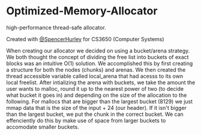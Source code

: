# Optimized-Memory-Allocator
high-performance thread-safe allocator. 


Created with [@SpencerHurley](https://github.com/SpencerHurley) for CS3650 (Computer Systems)



When creating our allocator we decided on using a bucket/arena strategy. We both
thought the concept of dividing the free list into buckets of exact blocks was an
intuitive O(1) solution. We accomplished this by first creating a structure for both
the nodes (chunks) and arenas. We then created the thread accessible variable 
called local_arena that had acesss to its own local freelist. After intializing the 
arena with buckets, we take the amount the user wants to malloc, round it up to
the nearest power of two (to decide what bucket it goes in) and depending on the size
of the allocation to the following. For mallocs that are bigger than the largest bucket
(8129) we just mmap data that is the size of the input + 24 (our header). If it isn't
bigger than the largest bucket, we put the chunk in the correct bucket. We can effenciently
do this by make use of space from larger buckets to accomodate smaller buckets.


